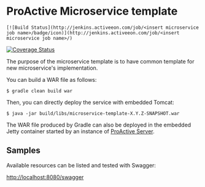 # ProActive Microservice template



```
[![Build Status](http://jenkins.activeeon.com/job/<insert microservice job name>/badge/icon)](http://jenkins.activeeon.com/job/<insert microservice job name>/)
```


[![Coverage Status](https://coveralls.io/repos/github/ow2-proactive/microservice-template/badge.svg?branch=origin%2Fmaster)](https://coveralls.io/github/ow2-proactive/microservice-template?branch=origin%2Fmaster)

The purpose of the microservice template is to have common template for new microservice's implementation.

You can build a WAR file as follows:

```
$ gradle clean build war
```

Then, you can directly deploy the service with embedded Tomcat:

```
$ java -jar build/libs/microservice-template-X.Y.Z-SNAPSHOT.war
```

The WAR file produced by Gradle can also be deployed in the embedded Jetty container started by an instance of [ProActive Server](https://github.com/ow2-proactive/scheduling).

## Samples

Available resources can be listed and tested with Swagger:

[http://localhost:8080/swagger](http://localhost:8080/swagger)


